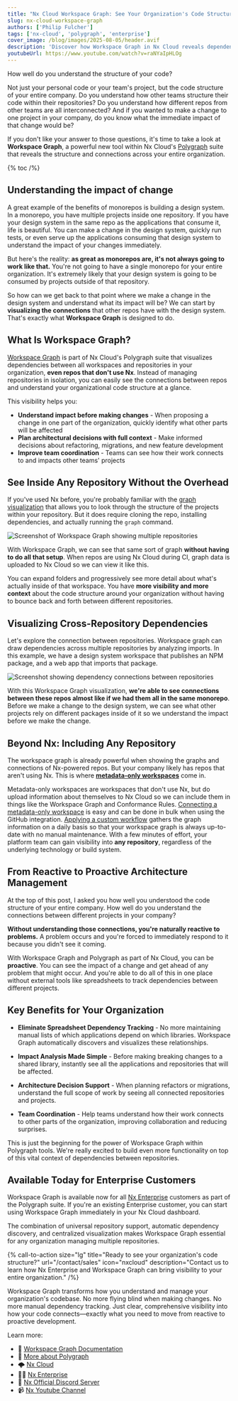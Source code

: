 ```yaml
---
title: "Nx Cloud Workspace Graph: See Your Organization's Code Structure Like Never Before"
slug: nx-cloud-workspace-graph
authors: ['Philip Fulcher']
tags: ['nx-cloud', 'polygraph', 'enterprise']
cover_image: /blog/images/2025-08-05/header.avif
description: 'Discover how Workspace Graph in Nx Cloud reveals dependencies across your entire organization. See code structure and connections between repositories without cloning, installing, or switching contexts.'
youtubeUrl: https://www.youtube.com/watch?v=raNYaIpHLOg
---
```


How well do you understand the structure of your code?

Not just your personal code or your team's project, but the code structure of your entire company. Do you understand how other teams structure their code within their repositories? Do you understand how different repos from other teams are all interconnected? And if you wanted to make a change to one project in your company, do you know what the immediate impact of that change would be?

If you don't like your answer to those questions, it's time to take a look at **Workspace Graph**, a powerful new tool within Nx Cloud's [Polygraph](/blog/nx-cloud-introducing-polygraph) suite that reveals the structure and connections across your entire organization.

{% toc /%}

## Understanding the impact of change

A great example of the benefits of monorepos is building a design system. In a monorepo, you have multiple projects inside one repository. If you have your design system in the same repo as the applications that consume it, life is beautiful. You can make a change in the design system, quickly run tests, or even serve up the applications consuming that design system to understand the impact of your changes immediately.

But here's the reality: **as great as monorepos are, it's not always going to work like that.** You're not going to have a single monorepo for your entire organization. It's extremely likely that your design system is going to be consumed by projects outside of that repository.

So how can we get back to that point where we make a change in the design system and understand what its impact will be? We can start by **visualizing the connections** that other repos have with the design system. That's exactly what **Workspace Graph** is designed to do.

## What Is Workspace Graph?

[Workspace Graph](/docs/enterprise/polygraph#workspace-graph) is part of Nx Cloud's Polygraph suite that visualizes dependencies between all workspaces and repositories in your organization, **even repos that don't use Nx**. Instead of managing repositories in isolation, you can easily see the connections between repos and understand your organizational code structure at a glance.

This visibility helps you:

- **Understand impact before making changes** - When proposing a change in one part of the organization, quickly identify what other parts will be affected
- **Plan architectural decisions with full context** - Make informed decisions about refactoring, migrations, and new feature development
- **Improve team coordination** - Teams can see how their work connects to and impacts other teams' projects

## See Inside Any Repository Without the Overhead

If you've used Nx before, you're probably familiar with the [graph visualization](/docs/features/explore-graph) that allows you to look through the structure of the projects within your repository. But it does require cloning the repo, installing dependencies, and actually running the `graph` command.

![Screenshot of Workspace Graph showing multiple repositories](/blog/images/2025-08-05/workspace-graph.avif)

With Workspace Graph, we can see that same sort of graph **without having to do all that setup**. When repos are using Nx Cloud during CI, graph data is uploaded to Nx Cloud so we can view it like this.

You can expand folders and progressively see more detail about what's actually inside of that workspace. You have **more visibility and more context** about the code structure around your organization without having to bounce back and forth between different repositories.

## Visualizing Cross-Repository Dependencies

Let's explore the connection between repositories. Workspace graph can draw dependencies across multiple repositories by analyzing imports. In this example, we have a design system workspace that publishes an NPM package, and a web app that imports that package.

![Screenshot showing dependency connections between repositories](/blog/images/2025-08-05/multi-repo-graph.avif)

With this Workspace Graph visualization, **we're able to see connections between these repos almost like if we had them all in the same monorepo**. Before we make a change to the design system, we can see what other projects rely on different packages inside of it so we understand the impact before we make the change.

## Beyond Nx: Including Any Repository

The workspace graph is already powerful when showing the graphs and connections of Nx-powered repos. But your company likely has repos that aren't using Nx. This is where **[metadata-only workspaces](/docs/enterprise/metadata-only-workspace)** come in.

Metadata-only workspaces are workspaces that don't use Nx, but do upload information about themselves to Nx Cloud so we can include them in things like the Workspace Graph and Conformance Rules. [Connecting a metadata-only workspace](/docs/enterprise/metadata-only-workspace#connecting) is easy and can be done in bulk when using the GitHub integration. [Applying a custom workflow](/docs/enterprise/metadata-only-workspace#connecting) gathers the graph information on a daily basis so that your workspace graph is always up-to-date with no manual maintenance. With a few minutes of effort, your platform team can gain visibility into **any repository**, regardless of the underlying technology or build system.

## From Reactive to Proactive Architecture Management

At the top of this post, I asked you how well you understood the code structure of your entire company. How well do you understand the connections between different projects in your company?

**Without understanding those connections, you're naturally reactive to problems.** A problem occurs and you're forced to immediately respond to it because you didn't see it coming.

With Workspace Graph and Polygraph as part of Nx Cloud, you can be **proactive**. You can see the impact of a change and get ahead of any problem that might occur. And you're able to do all of this in one place without external tools like spreadsheets to track dependencies between different projects.

## Key Benefits for Your Organization

- **Eliminate Spreadsheet Dependency Tracking** - No more maintaining manual lists of which applications depend on which libraries. Workspace Graph automatically discovers and visualizes these relationships.

- **Impact Analysis Made Simple** - Before making breaking changes to a shared library, instantly see all the applications and repositories that will be affected.

- **Architecture Decision Support** - When planning refactors or migrations, understand the full scope of work by seeing all connected repositories and projects.

- **Team Coordination** - Help teams understand how their work connects to other parts of the organization, improving collaboration and reducing surprises.

This is just the beginning for the power of Workspace Graph within Polygraph tools. We're really excited to build even more functionality on top of this vital context of dependencies between repositories.

## Available Today for Enterprise Customers

Workspace Graph is available now for all [Nx Enterprise](/enterprise) customers as part of the Polygraph suite. If you're an existing Enterprise customer, you can start using Workspace Graph immediately in your Nx Cloud dashboard.

The combination of universal repository support, automatic dependency discovery, and centralized visualization makes Workspace Graph essential for any organization managing multiple repositories.

{% call-to-action size="lg" title="Ready to see your organization's code structure?" url="/contact/sales" icon="nxcloud" description="Contact us to learn how Nx Enterprise and Workspace Graph can bring visibility to your entire organization." /%}

Workspace Graph transforms how you understand and manage your organization's codebase. No more flying blind when making changes. No more manual dependency tracking. Just clear, comprehensive visibility into how your code connects—exactly what you need to move from reactive to proactive development.

Learn more:

- 📄 [Workspace Graph Documentation](/docs/enterprise/polygraph#workspace-graph)
- 📄 [More about Polygraph](/blog/nx-cloud-introducing-polygraph)
- 🌩️ [Nx Cloud](/nx-cloud)
- 👩‍💻 [Nx Enterprise](/enterprise)
- 💬 [Nx Official Discord Server](https://go.nx.dev/community)
- 📹 [Nx Youtube Channel](https://www.youtube.com/@nxdevtools)
